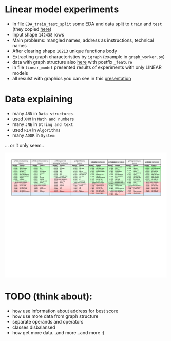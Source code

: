 # Linear model experiments

- In file  `EDA_train_test_split`  some EDA and data split to `train` and `test` (they copied [here](../../data/for_linear_models/))
- Input shape `142438` rows
- Main problems: mangled names, address as instructions, technical names
- After clearing shape `10213` unique functions body
- Extracting graph characteristics by `igraph` (example in `graph_worker.py`)
- data with graph structure also [here](../../data/for_linear_models/) with postfix `_feature`
- in file `linear_model` presented results of experiments with only LINEAR models
- all resulst with graphics you can see in this [presentation](../pdf/)




# Data explaining

- many `AND` in `Data structures`
- used `XMM` in `Math and numbers`
- many `JNE` in `String and text`
- used `R14` in `Algorithms`
- many `ADDR` in `System`

... or it only seem..

![example](./eli5.png)



# TODO (think about):
- how use information about address for best score
- how use more data from graph structure
- separate operands and operators
- classes disbalansed
- how get more data...and more...and more :)